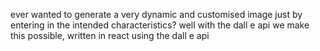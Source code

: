 ever wanted to generate a very dynamic and customised image just by entering in the intended characteristics?
well with the dall e api we make this possible,
written in react using the dall e api

